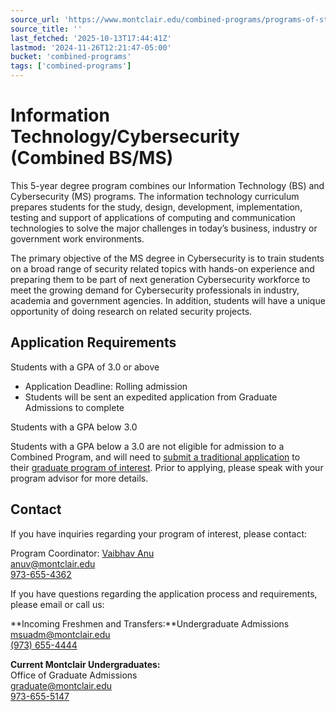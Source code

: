 ```yaml
---
source_url: 'https://www.montclair.edu/combined-programs/programs-of-study/information-technology-cybersecurity-combined-bs-ms/'
source_title: ''
last_fetched: '2025-10-13T17:44:41Z'
lastmod: '2024-11-26T12:21:47-05:00'
bucket: 'combined-programs'
tags: ['combined-programs']
---
```


# Information Technology/Cybersecurity (Combined BS/MS)

This 5-year degree program combines our Information Technology (BS) and Cybersecurity (MS) programs. The information technology curriculum prepares students for the study, design, development, implementation, testing and support of applications of computing and communication technologies to solve the major challenges in today’s business, industry or government work environments.

The primary objective of the MS degree in Cybersecurity is to train students on a broad range of security related topics with hands-on experience and preparing them to be part of next generation Cybersecurity workforce to meet the growing demand for Cybersecurity professionals in industry, academia and government agencies. In addition, students will have a unique opportunity of doing research on related security projects.

## Application Requirements

Students with a GPA of 3&period;0 or above

* Application Deadline: Rolling admission
* Students will be sent an expedited application from Graduate Admissions to complete

Students with a GPA below 3&period;0

Students with a GPA below a 3.0 are not eligible for admission to a Combined Program, and will need to [submit a traditional application](https://www.montclair.edu/graduate/how-to-apply/) to their [graduate program of interest](https://www.montclair.edu/graduate/programs-of-study/#/). Prior to applying, please speak with your program advisor for more details.

## **Contact**

If you have inquiries regarding your program of interest, please contact:

Program Coordinator: [Vaibhav Anu](http://www.montclair.edu/~anuv)  
[anuv@montclair.edu](mailto:anuv@montclair.edu)  
[973-655-4362](tel:9736554362)

If you have questions regarding the application process and requirements, please email or call us:

**Incoming Freshmen and Transfers:**Undergraduate Admissions  
[msuadm@montclair.edu](mailto:msuadm@montclair.edu)  
[(973) 655-4444](tel:9736555147)

**Current Montclair Undergraduates:**  
Office of Graduate Admissions  
[graduate@montclair.edu](mailto:graduate@mail.montclair.edu)  
[973-655-5147](tel:9736555147)